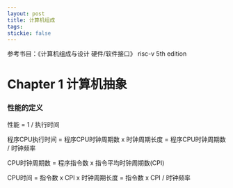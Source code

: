 ```yaml
---
layout: post
title: 计算机组成
tags:
stickie: false
---
```


参考书目：《计算机组成与设计 硬件/软件接口》 risc-v 5th edition

# Chapter 1 计算机抽象

### 性能的定义

性能 = 1 / 执行时间

程序CPU执行时间 = 程序CPU时钟周期数 x 时钟周期长度 = 程序CPU时钟周期数 / 时钟频率

CPU时钟周期数 = 程序指令数 x 指令平均时钟周期数(CPI)

CPU时间 = 指令数 x CPI x 时钟周期长度 = 指令数 x CPI / 时钟频率



